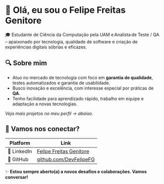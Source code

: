 # 👋 Olá, eu sou o Felipe Freitas Genitore

🎓 Estudante de Ciência da Computação pela UAM e Analista de Teste / QA – apaixonado por tecnologia, qualidade de software e criação de experiências digitais sóbrias e eficazes.

## 🔍 Sobre mim
- Atuo no mercado de tecnologia com foco em **garantia de qualidade**, testes automatizados e garantia de usabilidade.
- Busco inovação e excelência, com interesse especial por práticas de **QA**.
- Tenho facilidade para aprendizado rápido, trabalho em equipe e adaptação a novas tecnologias.

_Veja mais projetos no meu perfil → abaixo._

## 🔗 Vamos nos conectar?
| Platform | Link |
|----------|------|
| 💼 LinkedIn | [Felipe Freitas Genitore](https://www.linkedin.com/in/felipe-freitas-genitore/) |
| 🐙 GitHub | [github.com/DevFelipeFG](https://github.com/DevFelipeFG) |



✨ **Estou sempre aberto(a) a novos desafios e colaborações. Vamos conversar!**




